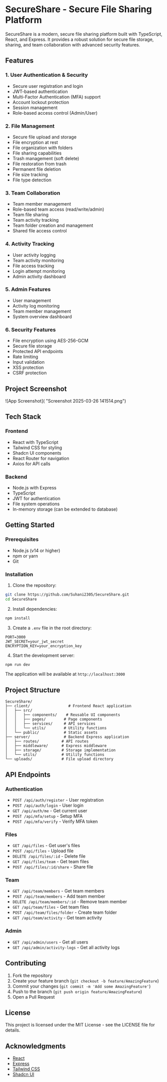 # SecureShare - Secure File Sharing Platform

SecureShare is a modern, secure file sharing platform built with TypeScript, React, and Express. It provides a robust solution for secure file storage, sharing, and team collaboration with advanced security features.

## Features

### 1. User Authentication & Security
- Secure user registration and login
- JWT-based authentication
- Multi-Factor Authentication (MFA) support
- Account lockout protection
- Session management
- Role-based access control (Admin/User)

### 2. File Management
- Secure file upload and storage
- File encryption at rest
- File organization with folders
- File sharing capabilities
- Trash management (soft delete)
- File restoration from trash
- Permanent file deletion
- File size tracking
- File type detection

### 3. Team Collaboration
- Team member management
- Role-based team access (read/write/admin)
- Team file sharing
- Team activity tracking
- Team folder creation and management
- Shared file access control

### 4. Activity Tracking
- User activity logging
- Team activity monitoring
- File access tracking
- Login attempt monitoring
- Admin activity dashboard

### 5. Admin Features
- User management
- Activity log monitoring
- Team member management
- System overview dashboard

### 6. Security Features
- File encryption using AES-256-GCM
- Secure file storage
- Protected API endpoints
- Rate limiting
- Input validation
- XSS protection
- CSRF protection

## Project Screenshot
![App Screenshot]( "Screenshot 2025-03-26 141514.png")


## Tech Stack

### Frontend
- React with TypeScript
- Tailwind CSS for styling
- Shadcn UI components
- React Router for navigation
- Axios for API calls

### Backend
- Node.js with Express
- TypeScript
- JWT for authentication
- File system operations
- In-memory storage (can be extended to database)

## Getting Started

### Prerequisites
- Node.js (v14 or higher)
- npm or yarn
- Git

### Installation

1. Clone the repository:
```bash
git clone https://github.com/Suhani2305/SecureShare.git
cd SecureShare
```

2. Install dependencies:
```bash
npm install
```

3. Create a `.env` file in the root directory:
```env
PORT=3000
JWT_SECRET=your_jwt_secret
ENCRYPTION_KEY=your_encryption_key
```

4. Start the development server:
```bash
npm run dev
```

The application will be available at `http://localhost:3000`

## Project Structure

```
SecureShare/
├── client/                 # Frontend React application
│   ├── src/
│   │   ├── components/    # Reusable UI components
│   │   ├── pages/        # Page components
│   │   ├── services/     # API services
│   │   └── utils/        # Utility functions
│   └── public/           # Static assets
├── server/               # Backend Express application
│   ├── routes/          # API routes
│   ├── middleware/      # Express middleware
│   ├── storage/         # Storage implementation
│   └── utils/           # Utility functions
└── uploads/             # File upload directory
```

## API Endpoints

### Authentication
- `POST /api/auth/register` - User registration
- `POST /api/auth/login` - User login
- `GET /api/auth/me` - Get current user
- `POST /api/mfa/setup` - Setup MFA
- `POST /api/mfa/verify` - Verify MFA token

### Files
- `GET /api/files` - Get user's files
- `POST /api/files` - Upload file
- `DELETE /api/files/:id` - Delete file
- `GET /api/files/team` - Get team files
- `POST /api/files/:id/share` - Share file

### Team
- `GET /api/team/members` - Get team members
- `POST /api/team/members` - Add team member
- `DELETE /api/team/members/:id` - Remove team member
- `GET /api/team/files` - Get team files
- `POST /api/team/files/folder` - Create team folder
- `GET /api/team/activity` - Get team activity

### Admin
- `GET /api/admin/users` - Get all users
- `GET /api/admin/activity-logs` - Get all activity logs

## Contributing

1. Fork the repository
2. Create your feature branch (`git checkout -b feature/AmazingFeature`)
3. Commit your changes (`git commit -m 'Add some AmazingFeature'`)
4. Push to the branch (`git push origin feature/AmazingFeature`)
5. Open a Pull Request

## License

This project is licensed under the MIT License - see the LICENSE file for details.

## Acknowledgments

- [React](https://reactjs.org/)
- [Express](https://expressjs.com/)
- [Tailwind CSS](https://tailwindcss.com/)
- [Shadcn UI](https://ui.shadcn.com/) 
